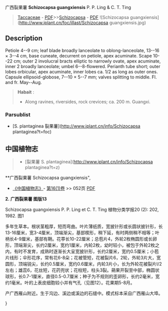 广西裂果薯 **Schizocapsa guangxiensis** P. P. Ling & C. T. Ting

> [Taccaceae](http://www.iplant.cn/info/Taccaceae?t=foc) - [PDF](http://www.iplant.cn/foc/pdf/Taccaceae.pdf)>>[Schizocapsa](http://www.iplant.cn/info/Schizocapsa?t=foc) - [PDF](http://www.iplant.cn/foc/pdf/Schizocapsa.pdf)
![Schizocapsa guangxiensis](http://www.iplant.cn/foc/illast/Schizocapsa guangxiensis.jpg)

## Description

Petiole 4--9 cm; leaf blade broadly lanceolate to oblong-lanceolate, 13--16 × 3--4 cm, base cuneate, decurrent on petiole, apex acuminate. Scape 10--22 cm; outer 2 involucral bracts elliptic to narrowly ovate, apex acuminate, inner 2 broadly lanceolate; umbel 6--8-flowered. Perianth tube short; outer lobes orbicular, apex acuminate, inner lobes ca. 1/2 as long as outer ones. Capsule ellipsoid-globose, 7--10 × 5--7 mm; valves splitting to middle. Fl. and fr. May--Aug.

> **Habait** : 
>* Along ravines, riversides, rock crevices; ca. 200 m. Guangxi.

### Parsublist

* [S.  plantaginea  裂果薯](http://www.iplant.cn/info/Schizocapsa plantaginea?t=foc)

## 中国植物志

> * [裂果薯  S.  plantaginea](http://www.iplant.cn/info/Schizocapsa plantaginea?t=z)

**广西裂果薯 Schizocapsa guangxiensis",

* [《中国植物志》](http://www.iplant.cn/frps)- [第16(1)卷](http://www.iplant.cn/frps/vol/16(1)) >> 052页 [PDF](http://www.iplant.cn/frps/pdf/16(1)/052.pdf)

**2. 广西裂果薯 图版13**

Schizocapsa guangxiensis P. P. Ling et C. T. Ting 植物分类学报20 (2): 202, 1982. 图1

多年生草本。根状茎粗厚，短而弯曲。叶片薄纸质，宽披针形或长圆状披针形，长13-16厘米，宽3-4厘米，顶端渐尖，基部楔形，稍下延，有时两侧稍不相等；叶柄长4-9厘米，基部有鞘。花葶长10-22厘米；总苞片4，外轮2枚椭圆形或长卵形，顶端渐尖，长约2厘米，宽约1厘米，内轮2枚，幼时较小，被包于外轮2枚之内，有时不发育，成熟时逐渐长大呈宽披针形，长约2厘米，宽约0.5厘米；小苞片线形；伞形花序，常有花6-8朵；花被管短，花被裂片6，2轮，外轮3片大，宽圆形，顶端锐尖，长约0.5厘米，宽约0.6厘米，内轮3片小，长为外轮花被裂片l/2左右；雄蕊6，花丝短，花药兜状；花柱短，柱头3裂。蒴果开裂至中部，椭圆状球形，长0.7-1厘米，直径0.5-0.7厘米；种子为不规则的歪卵形，长约2毫米，宽约1毫米。叶的上表皮细胞较小并有气孔（见图12）。花果期5-8月。

产广西雁山附近。生于沟边、溪边或溪边的石缝中。模式标本采自广西雁山大埠。

}